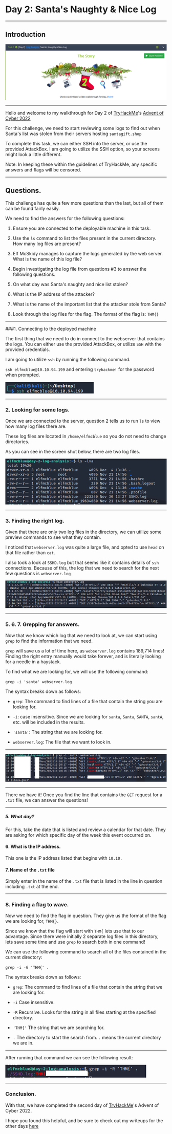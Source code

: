 # Day 2: Santa's Naughty & Nice Log

---

## Introduction

![start](images/start.png)

---

Hello and welcome to my walkthrough for Day 2 of [TryHackMe](https://tryhackme.com)'s [Advent of Cyber 2022](https://tryhackme.com/room/adventofcyber4)

For this challenge, we need to start reviewing some logs to find out when Santa's list was stolen from their servers hosting `santagift.shop`

To complete this task, we can either SSH into the server, or use the provided AttackBox. I am going to utilize the SSH option, so your screens might look a little different. 

Note: In keeping these within the guidelines of TryHackMe, any specific answers and flags will be censored. 

---

## Questions. 

This challenge has quite a few more questions than the last, but all of them can be found fairly easily. 

We need to find the answers for the following questions:

1. Ensure you are connected to the deployable machine in this task. 

2. Use the `ls` command to list the files present in the current directory. How many log files are present?

3. Elf McSkidy manages to capture the logs generated by the web server. What is the name of this log file?

4. Begin investigating the log file from questions #3 to answer the following questions. 

5. On what day was Santa's naughty and nice list stolen?

6. What is the IP address of the attacker?

7. What is the name of the important list that the attacker stole from Santa?

8. Look through the log files for the flag. The format of the flag is: `THM{}`

---

###1. Connecting to the deployed machine

The first thing that we need to do in connect to the webserver that contains the logs. You can either use the provided AttackBox, or utilize `SSH` with the provided credentials. 

I am going to utilize `ssh` by running the following command.

`ssh elfmcblue@10.10.94.199` and entering `tryhackme!` for the password when prompted. 

![ssh](images/ssh.png)

---

### 2. Looking for some logs. 

Once we are connected to the server, question 2 tells us to run `ls` to view how many log files there are. 

These log files are located in `/home/elfmcblue` so you do not need to change directories. 

As you can see in the screen shot below, there are two log files. 

![ls](images/ls.png)

---

### 3. Finding the right log. 

Given that there are only two log files in the directory, we can utilize some preview commands to see what they contain.

I noticed that `webserver.log` was quite a large file, and opted to use `head` on that file rather than `cat`.

I also took a look at `SSHD.log` but that seems like it contains details of `ssh` connections. Because of this, the log that we need to search for the next few questions is `webserver.log`

![webserver](images/webserver.png)

---

### 5. 6. 7. Grepping for answers.

Now that we know which log that we need to look at, we can start using `grep` to find the information that we need. 

`grep` will save us a lot of time here, as `webserver.log` contains 189,714 lines! Finding the right entry manually would take forever, and is literally looking for a needle in a haystack. 

To find what we are looking for, we will use the following command:

`grep -i 'santa' webserver.log`

The syntax breaks down as follows:

- `grep`: The command to find lines of a file that contain the string you are looking for. 

- `-i`: case insensitive. Since we are looking for `santa`, `Santa`, `SANTA`, `santA`, etc. will be included in the results. 

- `'santa'`: The string that we are looking for. 

- `webserver.log`: The file that we want to look in.

---

![1-grep](images/1-grep.png)

---

There we have it! Once you find the line that contains the `GET` request for a `.txt` file, we can answer the questions!

---

##### 5. What day?

For this, take the date that is listed and review a calendar for that date. They are asking for which specific day of the week this event occurred on. 

#### 6. What is the IP address. 

This one is the IP address listed that begins with `10.10.`

#### 7. Name of the `.txt` file

Simply enter in the name of the `.txt` file that is listed in the line in question including `.txt` at the end. 

---

### 8. Finding a flag to wave. 

Now we need to find the flag in question. They give us the format of the flag we are looking for, `THM{}`.

Since we know that the flag will start with `THM{` lets use that to our advantage. Since there were initially 2 separate log files in this directory, lets save some time and use `grep` to search both in one command!

We can use the following command to search all of the files contained in the current directory:

`grep -i -G 'THM{' .`

The syntax breaks down as follows:

- `grep`: The command to find lines of a file that contain the string that we are looking for. 

- `-i` Case insensitive.

- `-R` Recursive. Looks for the string in all files starting at the specified directory. 

- `'THM{'` The string that we are searching for.

- `.` The directory to start the search from. `.` means the current directory we are in. 

---

After running that command we can see the following result:

![rgrep](images/rgrep.png)

---

### Conclusion. 

With that, we have completed the second day of [TryHackMe](https://tryhackme.com)'s Advent of Cyber 2022.

I hope you found this helpful, and be sure to check out my writeups for the other days [here](https://github.com/alex-palmer616/THM-APalmer/tree/main/Rooms/advent-of-cyber-2022)
